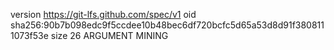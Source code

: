 version https://git-lfs.github.com/spec/v1
oid sha256:90b7b098edc9f5ccdee10b48bec6df720bcfc5d65a53d8d91f3808111073f53e
size 26
ARGUMENT MINING
